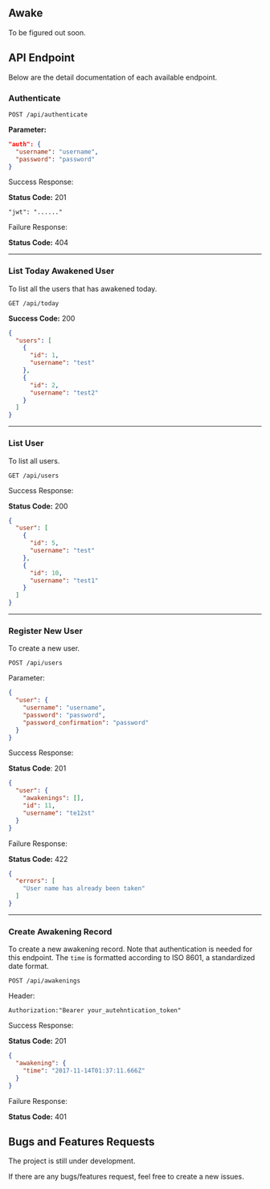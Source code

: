 ## Awake
To be figured out soon.

## API Endpoint
Below are the detail documentation of each available endpoint.

### Authenticate
```
POST /api/authenticate
```
**Parameter:**
```json
"auth": {
  "username": "username",
  "password": "password"
}
```
Success Response:

**Status Code:** 201

```
"jwt": "......"
```
Failure Response:

**Status Code:** 404

---

### List Today Awakened User
To list all the users that has awakened today.

```
GET /api/today
```
**Success Code:** 200
```json
{
  "users": [
    {
      "id": 1,
      "username": "test"
    },
    {
      "id": 2,
      "username": "test2"
    }
  ]
}
```

---

### List User
To list all users.

```
GET /api/users
```
Success Response:

**Status Code:** 200
```json
{
  "user": [
    {
      "id": 5,
      "username": "test"
    },
    {
      "id": 10,
      "username": "test1"
    }
  ]
}
```

---

### Register New User
To create a new user.

```
POST /api/users
```
Parameter:
```json
{
  "user": {
    "username": "username",
    "password": "password",
    "password_confirmation": "password"
  }
}
```
Success Response:

**Status Code**: 201
```json
{
  "user": {
    "awakenings": [],
    "id": 11,
    "username": "te12st"
  }
}
```
Failure Response:

**Status Code:** 422
```json
{
  "errors": [
    "User name has already been taken"
  ]
}
```

---

### Create Awakening Record
To create a new awakening record. Note that authentication is needed for this endpoint. The `time` is formatted according to ISO 8601, a standardized date format.

```
POST /api/awakenings
```
Header:
```
Authorization:"Bearer your_autehntication_token"
```
Success Response:

**Status Code:** 201

```json
{
  "awakening": {
    "time": "2017-11-14T01:37:11.666Z"
  }
}
```
Failure Response:

**Status Code:** 401

## Bugs and Features Requests
The project is still under development.

If there are any bugs/features request, feel free to create a new issues.
